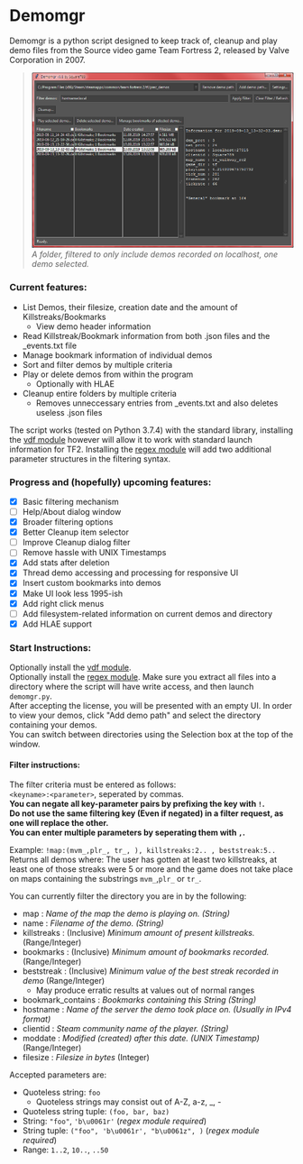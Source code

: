 # Demomgr
Demomgr is a python script designed to keep track of, cleanup and play demo files from the Source video game Team Fortress 2, released by Valve Corporation in 2007.

> ![Main program window](https://github.com/Square789/Demomgr/blob/master/img0.PNG)  
> _A folder, filtered to only include demos recorded on localhost, one demo selected._
### Current features:
* List Demos, their filesize, creation date and the amount of Killstreaks/Bookmarks
  * View demo header information
* Read Killstreak/Bookmark information from both .json files and the \_events.txt file
* Manage bookmark information of individual demos
* Sort and filter demos by multiple criteria
* Play or delete demos from within the program
  * Optionally with HLAE
* Cleanup entire folders by multiple criteria
  * Removes unneccessary entries from \_events.txt and also deletes useless .json files

The script works (tested on Python 3.7.4) with the standard library, installing the [vdf module](https://pypi.org/project/vdf/) however will allow it to work with standard launch information for TF2. Installing the [regex module](https://pypi.org/project/regex/) will add two additional parameter structures in the filtering syntax.

### Progress and (hopefully) upcoming features:
- [x] Basic filtering mechanism
- [ ] Help/About dialog window
- [x] Broader filtering options
- [x] Better Cleanup item selector
- [ ] Improve Cleanup dialog filter
- [ ] Remove hassle with UNIX Timestamps
- [x] Add stats after deletion
- [x] Thread demo accessing and processing for responsive UI
- [x] Insert custom bookmarks into demos
- [x] Make UI look less 1995-ish
- [x] Add right click menus
- [ ] Add filesystem-related information on current demos and directory
- [x] Add HLAE support

### Start Instructions:
Optionally install the [vdf module](https://pypi.org/project/vdf/).  
Optionally install the [regex module](https://pypi.org/project/regex/).
Make sure you extract all files into a directory where the script will have write access, and then launch `demomgr.py`.  
After accepting the license, you will be presented with an empty UI. In order to view your demos, click "Add demo path" and select the directory containing your demos.  
You can switch between directories using the Selection box at the top of the window.  

#### Filter instructions:
The filter criteria must be entered as follows:  
`<keyname>:<parameter>`, seperated by commas.  
**You can negate all key-parameter pairs by prefixing the key with **`!`**.**  
**Do not use the same filtering key (Even if negated) in a filter request, as one will replace the other.**  
**You can enter multiple parameters by seperating them with **`,`**.**

Example: `!map:(mvm_,plr_, tr_, ), killstreaks:2.. , beststreak:5.. `  
Returns all demos where: The user has gotten at least two killstreaks, at least one of those streaks were 5 or more and the game does not take place on maps containing the substrings `mvm_`,`plr_` or `tr_`.  

You can currently filter the directory you are in by the following:
 * map : _Name of the map the demo is playing on. (String)_
 * name : _Filename of the demo. (String)_
 * killstreaks : (Inclusive) _Minimum amount of present killstreaks._ (Range/Integer)
 * bookmarks : (Inclusive) _Minimum amount of bookmarks recorded._ (Range/Integer)
 * beststreak : (Inclusive) _Minimum value of the best streak recorded in demo_ (Range/Integer)
   * May produce erratic results at values out of normal ranges
 * bookmark_contains : _Bookmarks containing this String (String)_
 * hostname : _Name of the server the demo took place on. (Usually in IPv4 format)_
 * clientid : _Steam community name of the player. (String)_
 * moddate : _Modified (created) after this date. (UNIX Timestamp)_ (Range/Integer)
 * filesize : _Filesize in bytes_ (Integer)

Accepted parameters are:
 * Quoteless string: `foo`
   * Quoteless strings may consist out of A-Z, a-z, \_, -
 * Quoteless string tuple: `(foo, bar, baz)`
 * String: `"foo"`, `'b\u0061r'` (*regex module required*)
 * String tuple: `("foo", 'b\u0061r', "b\u0061z", )` (*regex module required*)
 * Range: `1..2`, `10..`, `..50`  
 
